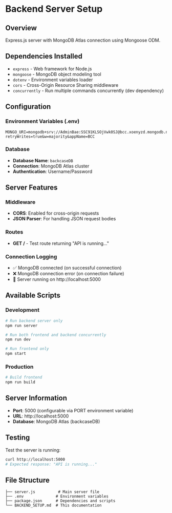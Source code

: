 # Backend Server Setup

## Overview
Express.js server with MongoDB Atlas connection using Mongoose ODM.

## Dependencies Installed
- `express` - Web framework for Node.js
- `mongoose` - MongoDB object modeling tool
- `dotenv` - Environment variables loader
- `cors` - Cross-Origin Resource Sharing middleware
- `concurrently` - Run multiple commands concurrently (dev dependency)

## Configuration

### Environment Variables (.env)
```
MONGO_URI=mongodb+srv://AdminBae:SSC91KLSOjVwk0SJ@bcc.xoenyzd.mongodb.net/backcaseDB?retryWrites=true&w=majority&appName=BCC
```

### Database
- **Database Name**: `backcaseDB`
- **Connection**: MongoDB Atlas cluster
- **Authentication**: Username/Password

## Server Features

### Middleware
- **CORS**: Enabled for cross-origin requests
- **JSON Parser**: For handling JSON request bodies

### Routes
- **GET /** - Test route returning "API is running..."

### Connection Logging
- ✅ MongoDB connected (on successful connection)
- ❌ MongoDB connection error (on connection failure)
- 🚀 Server running on http://localhost:5000

## Available Scripts

### Development
```bash
# Run backend server only
npm run server

# Run both frontend and backend concurrently
npm run dev

# Run frontend only
npm start
```

### Production
```bash
# Build frontend
npm run build
```

## Server Information
- **Port**: 5000 (configurable via PORT environment variable)
- **URL**: http://localhost:5000
- **Database**: MongoDB Atlas (backcaseDB)

## Testing
Test the server is running:
```bash
curl http://localhost:5000
# Expected response: "API is running..."
```

## File Structure
```
├── server.js          # Main server file
├── .env              # Environment variables
├── package.json      # Dependencies and scripts
└── BACKEND_SETUP.md  # This documentation
``` 